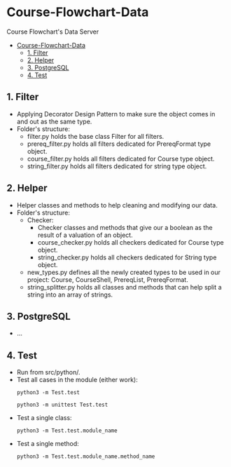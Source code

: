 # Course-Flowchart-Data
Course Flowchart's Data Server

- [Course-Flowchart-Data](#course-flowchart-data)
  - [1. Filter](#1-filter)
  - [2. Helper](#2-helper)
  - [3. PostgreSQL](#3-postgresql)
  - [4. Test](#4-test)

## 1. Filter
- Applying Decorator Design Pattern to make sure the object comes in and out as the same type.
- Folder's structure:
  + filter.py holds the base class Filter for all filters.
  + prereq_filter.py holds all filters dedicated for PrereqFormat type object.
  + course_filter.py holds all filters dedicated for Course type object.
  + string_filter.py holds all filters dedicated for string type object.

## 2. Helper
- Helper classes and methods to help cleaning and modifying our data.
- Folder's structure:
  + Checker:
    + Checker classes and methods that give our a boolean as the result of a valuation of an object.
    + course_checker.py holds all checkers dedicated for Course type object.
    + string_checker.py holds all checkers dedicated for String type object.
  + new_types.py defines all the newly created types to be used in our project: Course, CourseShell, PrereqList, PrereqFormat.
  + string_splitter.py holds all classes and methods that can help split a string into an array of strings.

## 3. PostgreSQL
- ...

## 4. Test
- Run from src/python/.
- Test all cases in the module (either work):
  ```
  python3 -m Test.test
  ```
  ```
  python3 -m unittest Test.test
  ```
- Test a single class:
  ```
  python3 -m Test.test.module_name
  ```
- Test a single method:
  ```
  python3 -m Test.test.module_name.method_name
  ```